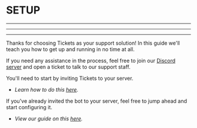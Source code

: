 # SETUP  
***
***
***

Thanks for choosing Tickets as your support solution! In this guide we'll teach you how to get up and running in no time at all.  
  
If you need any assistance in the process, feel free to join our [Discord server](https://discord.com/invite/VtV3rSk) and open a ticket to talk to our support staff.  
  
You'll need to start by inviting Tickets to your server. 
- *Learn how to do this [here](../setup/invite.md).*

If you've already invited the bot to your server, feel free to jump ahead and start configuring it. 
- *View our guide on this [here](../setup/configuration.md).*
